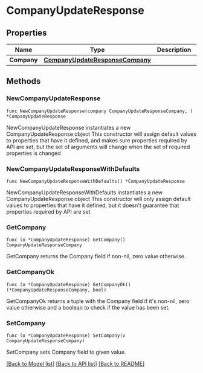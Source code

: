 # CompanyUpdateResponse

## Properties

Name | Type | Description | Notes
------------ | ------------- | ------------- | -------------
**Company** | [**CompanyUpdateResponseCompany**](companyUpdateResponse_company.md) |  | 

## Methods

### NewCompanyUpdateResponse

`func NewCompanyUpdateResponse(company CompanyUpdateResponseCompany, ) *CompanyUpdateResponse`

NewCompanyUpdateResponse instantiates a new CompanyUpdateResponse object
This constructor will assign default values to properties that have it defined,
and makes sure properties required by API are set, but the set of arguments
will change when the set of required properties is changed

### NewCompanyUpdateResponseWithDefaults

`func NewCompanyUpdateResponseWithDefaults() *CompanyUpdateResponse`

NewCompanyUpdateResponseWithDefaults instantiates a new CompanyUpdateResponse object
This constructor will only assign default values to properties that have it defined,
but it doesn't guarantee that properties required by API are set

### GetCompany

`func (o *CompanyUpdateResponse) GetCompany() CompanyUpdateResponseCompany`

GetCompany returns the Company field if non-nil, zero value otherwise.

### GetCompanyOk

`func (o *CompanyUpdateResponse) GetCompanyOk() (*CompanyUpdateResponseCompany, bool)`

GetCompanyOk returns a tuple with the Company field if it's non-nil, zero value otherwise
and a boolean to check if the value has been set.

### SetCompany

`func (o *CompanyUpdateResponse) SetCompany(v CompanyUpdateResponseCompany)`

SetCompany sets Company field to given value.



[[Back to Model list]](../README.md#documentation-for-models) [[Back to API list]](../README.md#documentation-for-api-endpoints) [[Back to README]](../README.md)


